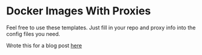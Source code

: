 # Docker Images With Proxies

Feel free to use these templates. Just fill in your repo and proxy info into the config files you need.

Wrote this for a blog post [here](https://cjadkins.com/docker/2020/03/06/working-behind-a-corporate-firewall.html)
